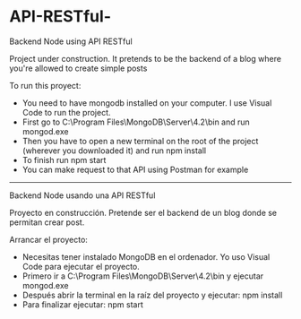 # API-RESTful-
Backend Node using API RESTful

Project under construction. It pretends to be the backend of a blog where you're allowed to create simple posts

To run this proyect: 
- You need to have mongodb installed on your computer. I use Visual Code to run the project.
- First go to C:\Program Files\MongoDB\Server\4.2\bin and run mongod.exe
- Then you have to open a new terminal on the root of the project (wherever you downloaded it) and run npm install
- To finish run npm start
- You can make request to that API using Postman for example

---------------------------------------------------------------------------------------------------------
Backend Node usando una API RESTful

Proyecto en construcción. Pretende ser el backend de un blog donde se permitan crear post.

Arrancar el proyecto: 
- Necesitas tener instalado MongoDB en el ordenador. Yo uso Visual Code para ejecutar el proyecto.
- Primero ir a C:\Program Files\MongoDB\Server\4.2\bin y ejecutar mongod.exe
- Después abrir la terminal en la raíz del proyecto y ejecutar: npm install
- Para finalizar ejecutar: npm start
